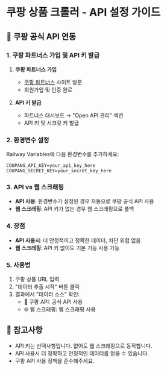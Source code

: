 # 쿠팡 상품 크롤러 - API 설정 가이드

## 🚀 쿠팡 공식 API 연동

### 1. 쿠팡 파트너스 가입 및 API 키 발급

1. **쿠팡 파트너스 가입**
   - [쿠팡 파트너스](https://partners.coupang.com/) 사이트 방문
   - 회원가입 및 인증 완료

2. **API 키 발급**
   - 파트너스 대시보드 → "Open API 관리" 섹션
   - API 키 및 시크릿 키 발급

### 2. 환경변수 설정

Railway Variables에 다음 환경변수를 추가하세요:

```
COUPANG_API_KEY=your_api_key_here
COUPANG_SECRET_KEY=your_secret_key_here
```

### 3. API vs 웹 스크래핑

- **API 사용**: 환경변수가 설정된 경우 자동으로 쿠팡 공식 API 사용
- **웹 스크래핑**: API 키가 없는 경우 웹 스크래핑으로 폴백

### 4. 장점

- **API 사용시**: 더 안정적이고 정확한 데이터, 차단 위험 없음
- **웹 스크래핑**: API 키 없이도 기본 기능 사용 가능

### 5. 사용법

1. 쿠팡 상품 URL 입력
2. "데이터 추출 시작" 버튼 클릭
3. 결과에서 "데이터 소스" 확인:
   - 📡 쿠팡 API: 공식 API 사용
   - 🌐 웹 스크래핑: 웹 스크래핑 사용

## 📝 참고사항

- API 키는 선택사항입니다. 없어도 웹 스크래핑으로 동작합니다.
- API 사용시 더 정확하고 안정적인 데이터를 얻을 수 있습니다.
- 쿠팡 API 사용 정책을 준수해주세요.
